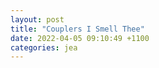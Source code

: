 ```yaml
---
layout: post
title: "Couplers I Smell Thee"
date: 2022-04-05 09:10:49 +1100
categories: jea
---
```


<sl-format-date  date="{{page.date}}"  month="long"  day="numeric"  year="numeric"></sl-format-date>

